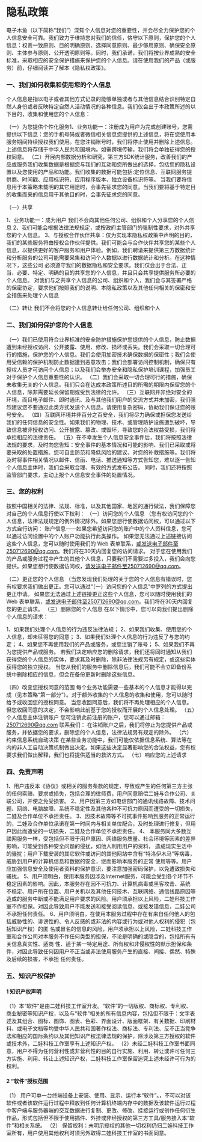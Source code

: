 # 隐私政策

电子木鱼（以下简称“我们”）深知个人信息对您的重要性，并会尽全力保护您的个人信息安全可靠。我们致力于维持您对我们的信任，恪守以下原则，保护您的个人信息：权责一致原则、目的明确原则、选择同意原则、最少够用原则、确保安全原则、主体参与原则、公开透明原则等。同时，我们承诺，我们将按业界成熟的安全标准，采取相应的安全保护措施来保护您的个人信息。请在使用我们的产品（或服务）前，仔细阅读并了解本《隐私权政策》。

### 一、我们如何收集和使用您的个人信息

个人信息是指以电子或者其他方式记录的能够单独或者与其他信息结合识别特定自然人身份或者反映特定自然人活动情况的各种信息。我们仅会出于本政策所述的以下目的，收集和使用您的个人信息：



（一）为您提供个性化服务1、业务功能一：注册成为用户为完成创建账号，您需提供以下信息：您的手机号码或者微信相关信息您提供的上述信息，将在您使用本服务期间持续授权我们使用。在您注销账号时，我们将停止使用并删除上述信息。上述信息将存储于中华人民共和国境内。如需跨境传输，我们将会单独征得您的授权同意。
（二）开展内部数据分析和研究，第三方SDK统计服务，改善我们的产品或服务我们收集数据是根据您与我们的互动和您所做出的选择，包括您的隐私设置以及您使用的产品和功能。我们收集的数据可能包括:定位信息、互联网服务提供商、时间戳、应用标识符、应用程序版本、独立设备标识符等。
当我们要将信息用于本策略未载明的其它用途时，会事先征求您的同意。当我们要将基于特定目的收集而来的信息用于其他目的时，会事先征求您的同意。

（一）共享

1、业务功能一：成为用户 我们不会向其他任何公司、组织和个人分享您的个人信息
2、我们可能会根据法律法规规定，或按政府主管部门的强制性要求，对外共享您的个人信息。
3、与授权合作伙伴共享：仅为实现本隐私权政策中声明的目的，我们的某些服务将由授权合作伙伴提供。我们可能会与合作伙伴共享您的某些个人信息，以提供更好的客户服务和用户体验。例如，我们聘请来提供第三方数据统计和分析服务的公司可能需要采集和访问个人数据以进行数据统计和分析。在这种情况下，这些公司 必须遵守我们的数据隐私和安全要求。我们仅会出于合法、正当、必要、特定、明确的目的共享您的个人信息，并且只会共享提供服务所必要的个人信息。 对我们与之共享个人信息的公司、组织和个人，我们会与其签署严格的保密协定，要求他们按照我们的说明、本隐私政策以及其他任何相关的保密和安全措施来处理个人信息

（二）转让 我们不会将您的个人信息转让给任何公司、组织和个人

### 二、我们如何保护您的个人信息

（一）我们已使用符合业界标准的安全防护措施保护您提供的个人信息，防止数据遭到未经授权访问、公开披露、使用、修改、损坏或丢失。我们会采取一切合理可行的措施，保护您的个人信息。我们会使用加密技术确保数据的保密性；我们会使用受信赖的保护机制防止数据遭到恶意攻击；我们会部署访问控制机制，确保只有授权人员才可访问个人信息；以及我们会举办安全和隐私保护培训课程，加强员工对于保护个人信息重要性的认识。
（二）我们会采取一切合理可行的措施，确保未收集无关的个人信息。我们只会在达成本政策所述目的所需的期限内保留您的个人信息，除非需要延长保留期或受到法律的允许。
（三）互联网并非绝对安全的环境，而且电子邮件、即时通讯、及与其他我们用户的交流方式并未加密，我们强烈建议您不要通过此类方式发送个人信息。请使用复杂密码，协助我们保证您的账号安全。
（四）互联网环境并非百分之百安全，我们将尽力确保或担保您发送给我们的任何信息的安全性。如果我们的物理、技术、或管理防护设施遭到破坏，导致信息被非授权访问、公开披露、篡改、或毁坏，导致您的合法权益受损，我们将承担相应的法律责任。
（五）在不幸发生个人信息安全事件后，我们将按照法律法规的要求，及时向您告知：安全事件的基本情况和可能的影响、我们已采取或将要采取的处置措施、您可自主防范和降低风险的建议、对您的补救措施等。我们将及时将事件相关情况以邮件、信函、电话、推送通知等方式告知您，难以逐一告知个人信息主体时，我们会采取合理、有效的方式发布公告。 同时，我们还将按照监管部门要求，主动上报个人信息安全事件的处置情况。

### 三、您的权利

按照中国相关的法律、法规、标准，以及其他国家、地区的通行做法，我们保障您对自己的个人信息行使以下权利： （一）访问您的个人信息 （您有权访问您的个人信息，法律法规规定的例外情况除外。如果您想行使数据访问权，可以通过以下方式自行访问： 账户信息——如果您希望访问您的账户中的个人资料信息，您可以通过访问设置中的个人账户功能执行此类操作。 如果您无法通过上述链接访问这些个人信息，您可以随时使用我们的 Web 表单联系，或发送电子邮件至250712690@qq.com。我们将在30天内回复您的访问请求。 对于您在使用我们的产品或服务过程中产生的其他个人信息，只要我们不需要过多投入，我们会向您提供。如果您想行使数据访问权，请发送电子邮件至250712690@qq.com。

（二）更正您的个人信息 （当您发现我们处理的关于您的个人信息有错误时，您有权要求我们做出更正。您可以通过“（一）访问您的个人信息”中罗列的方式提出更正申请。 如果您无法通过上述链接更正这些个人信息，您可以随时使用我们的 Web 表单联系，或发送电子邮件至250712690@qq.com。我们将在30天内回复您的更正请求。
（三）删除您的个人信息 在以下情形中，您可以向我们提出删除个人信息的请求：

1、如果我们处理个人信息的行为违反法律法规；
2、如果我们收集、使用您的个人信息，却未征得您的同意；
3、如果我们处理个人信息的行为违反了与您的约定；
4、如果您不再使用我们的产品或服务，或您注销了账号；
5、如果我们不再为您提供产品或服务。 若我们决定响应您的删除请求，我们还将同时通知从我们获得您的个人信息的实体，要求其及时删除，除非法律法规另有规定，或这些实体获得您的独立授权。 当您从我们的服务中删除信息后，我们可能不会立即备份系统中删除相应的信息，但会在备份更新时删除这些信息。

（四）改变您授权同意的范围 每个业务功能需要一些基本的个人信息才能得以完成（见本策略“第一部分”）。对于额外收集的个人信息的收集和使用，您可以随时给予或收回您的授权同意。 当您收回同意后，我们将不再处理相应的个人信息。但您收回同意的决定，不会影响此前基于您的授权而开展的个人信息处理。
（五）个人信息主体注销账户 您可注销此前注册的账户，您可以通过邮箱：250712690@qq.com 联系我们： 在注销账户之后，我们将停止为您提供产品或服务，并依据您的要求，删除您的个人信息，法律法规另有规定的除外。
（六）约束信息系统自动决策 在某些业务功能中，我们可能仅依据信息系统、算法等在内的非人工自动决策机制做出决定。如果这些决定显著影响您的合法权益，您有权要求我们做出解释，我们也将提供适当的救济方式。
（七）响应您的上述请求

### 四、免责声明

1、用户违反本《协议》或相关的服务条款的规定，导致或产生的任何第三方主张的任何索赔、要求或损失，包括合理的律师费，用户同意赔偿二娃与合作公司、关联公司，并使之免受损害。
2、用户因第三方如电信部门的通讯线路故障、技术问题、网络、电脑故障、系统不稳定性及其他各种不可抗力原因而遭受的一切损失，二娃及合作单位不承担责任。
3、因技术故障等不可抗事件影响到服务的正常运行的，二娃及合作单位承诺在第一时间内与相关单位配合，及时处理进行修复，但用户因此而遭受的一切损失，二娃及合作单位不承担责任。
4、 本服务同大多数互联网服务一样，受包括但不限于用户原因、网络服务质量、社会环境等因素的差异影响，可能受到各种安全问题的侵扰，如他人利用用户的资料， 造成现实生活中的骚扰；用户下载安装的其它软件或访问的其他网站中含有“特洛伊木马”等病毒，威胁到用户的计算机信息和数据的安全，继而影响本服务的正常 使用等等。用户应加强信息安全及使用者资料的保护意识，要注意加强密码保护，以免遭致损失和骚扰。
5、用户须明白，使用本服务因涉及Internet服务，可能会受到各个环节不稳定因素的影响。因此，本服务存在因不可抗力、计算机病毒或黑客攻击、系统 不稳定、用户所在位置、用户关机以及其他任何技术、互联网络、通信线路原因等造成的服务中断或不能满足用户要求的风险。用户须承担以上风险，二娃科技工作室不作担保。对因此导致用户不能发送和接受阅读信息、或接发错信息，二娃公司不承担任何责任。
6、用户须明白，在使用本服务过程中存在有来自任何他人的包括威胁性的、诽谤性的、令人反感的或非法的内容或行为或对他人权利的侵犯（包括知识产权）的匿 名或冒名的信息的风险，用户须承担以上风险，二娃科技工作室和合作公司对本服务不作任何类型的担保，不论是明确的或隐含的，包括所有有关信息真实性、适商 性、适于某一特定用途、所有权和非侵权性的默示担保和条件，对因此导致任何因用户不正当或非法使用服务产生的直接、间接、偶然、特殊及后续的损害，不承担 任何责任。

### 五、知识产权保护

#### 1 知识产权声明

（1）本“软件”是由二娃科技工作室开发。“软件”的一切版权、商标权、专利权、商业秘密等知识产权，以及与“软件”相关的所有信息内容，包括但不限于：文字表述及其组合、图标、图饰、图表、色彩、界面设计、版面框架、有关数据、印刷材料、或电子文档等均受中华人民共和国著作权法、商标法、专利法、反不正当竞争法和相应的国际条约以及其他知识产权法律法规的保护，除涉及第三方授权的软件或技术外，二娃科技工作室享有上述知识产权。
（2）未经二娃科技工作室书面同意，用户不得为任何营利性或非营利性的目的自行实施、利用、转让或许可任何三方实施、利用、转让上述知识产权，二娃科技工作室保留追究上述未经许可行为的权利。

#### 2 “软件”授权范围

（1） 用户可单一台终端设备上安装、使用、显示、运行本“软件”。，不可以对该软件或者该软件运行过程中释放到任何计算机终端内存中的数据及该软件运行过程中客户端与服务器端的交互数据进行复制、更改、修改、挂接运行或创作任何衍生作品，形式包括但不限于使用插件、外挂或非经授权的第三方工具/服务接入本“软件”和相关系统。
（2） 保留权利：未明示授权的其他一切权利仍归二娃科技工作室所有，用户使用其他权利时须另外取得二娃科技工作室的书面同意。